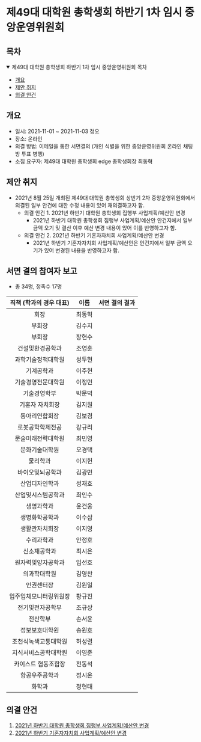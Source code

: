 제49대 대학원 총학생회 하반기 1차 임시 중앙운영위원회 
===

## 목차

<details open>
<summary>제49대 대학원 총학생회 하반기 1차 임시 중앙운영위원회 목차</summary>
  
- [개요](#개요) 
- [제안 취지](#제안-취지)
- [의결 안건](#의결-안건)
</details>

## 개요 

- 일시: 2021-11-01 ~ 2021-11-03 정오
- 장소: 온라인 
- 의결 방법: 이메일을 통한 서면결의 (개인 식별을 위한 중앙운영위원회 온라인 채팅방 투표 병행) 
- 소집 요구자: 제49대 대학원 총학생회 edge 총학생회장 최동혁 


## 제안 취지

- 2021년 8월 25일 개최된 제49대 대학원 총학생회 상반기 2차 중앙운영위원회에서 의결된 일부 안건에 대한 수정 내용이 있어 재의결하고자 함. 
    - 의결 안건 1. 2021년 하반기 대학원 총학생회 집행부 사업계획/예산안 변경 
        - 2021년 하반기 대학원 총학생회 집행부 사업계획/예산안 안건지에서 일부 금액 오기 및 결산 이후 예산 변경 내용이 있어 이를 반영하고자 함. 
    - 의결 안건 2. 2021년 하반기 기혼자자치회 사업계획/예산안 변경 
        - 2021년 하반기 기혼자자치회 사업계획/예산안은 안건지에서 일부 금액 오기가 있어 변경된 내용을 반영하고자 함.


## 서면 결의 참여자 보고

- 총 34명, 정족수 17명  

| 직책 (학과의 경우 대표) | 이름 | 서면 결의 결과 | 
|:---:|:---:|:---:|
| 회장 | 최동혁 | | 
| 부회장 | 김수지 | | 
| 부회장 | 장현수 | | 
| 건설및환경공학과 | 조영훈 | | 
| 과학기술정책대학원 | 성두현 | | 
| 기계공학과 | 이주현 | | 
| 기술경영전문대학원 | 이정민 | | 
| 기술경영학부 | 박문덕 | | 
| 기혼자 자치회장 | 김지원 | | 
| 동아리연합회장 | 김보겸 | | 
| 로봇공학학제전공 | 강규리 | | 
| 문술미래전략대학원 | 최민영 | | 
| 문화기술대학원 | 오경택 | | 
| 물리학과 | 이지헌 | | 
| 바이오및뇌공학과 | 김광민 | | 
| 산업디자인학과 | 성재호 | | 
| 산업및시스템공학과 | 최인수 | | 
| 생명과학과 | 윤건웅 | | 
| 생명화학공학과 | 이수삼 | | 
| 생활관자치회장 | 이지영 | | 
| 수리과학과 | 안정호 | | 
| 신소재공학과 | 최시은 | | 
| 원자력및양자공학과 | 임선호 | | 
| 의과학대학원 | 김영찬 | | 
| 인권센터장 | 김원일 | | 
| 입주업체모니터링위원장 | 황규진 | | 
| 전기및전자공학부 | 조규상 | | 
| 전산학부 | 손서윤 | | 
| 정보보호대학원 | 송원호 | | 
| 조천식녹색교통대학원 | 허성렬 | | 
| 지식서비스공학대학원 | 이영준 | | 
| 카이스트 협동조합장 | 전동석 | | 
| 항공우주공학과 | 정시온 | | 
| 화학과 | 정현태 | | 


## 의결 안건

1. [2021년 하반기 대학원 총학생회 집행부 사업계획/예산안 변경](의결안건/2021년-하반기-대학원-총학생회-집행부-사업계획-예산안-변경.md) 
2. [2021년 하반기 기혼자자치회 사업계획/예산안 변경](의결안건/2021년-하반기-기혼자자치회-사업계획-예산안-변경.md) 

